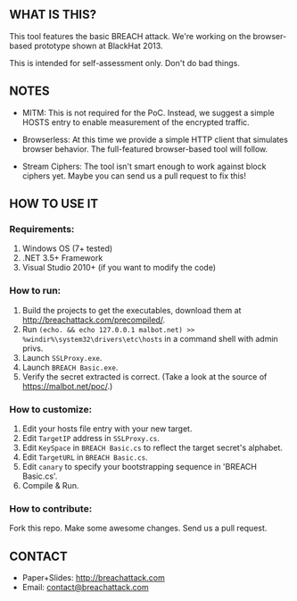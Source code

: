 ## WHAT IS THIS?

This tool features the basic BREACH attack.
We're working on the browser-based prototype shown at BlackHat 2013.

This is intended for self-assessment only.  Don't do bad things.


## NOTES

- MITM: This is not required for the PoC. Instead, we suggest a simple HOSTS entry to enable measurement of the encrypted traffic.

- Browserless: At this time we provide a simple HTTP client that simulates browser behavior.
The full-featured browser-based tool will follow.

- Stream Ciphers: The tool isn't smart enough to work against block ciphers yet.
Maybe you can send us a pull request to fix this!


## HOW TO USE IT
### Requirements:
1. Windows OS (7+ tested)
2. .NET 3.5+ Framework
3. Visual Studio 2010+ (if you want to modify the code)


### How to run: 
1. Build the projects to get the executables, download them at http://breachattack.com/precompiled/.
2. Run `(echo. && echo 127.0.0.1 malbot.net) >> %windir%\system32\drivers\etc\hosts` in a command shell with admin privs.
3. Launch `SSLProxy.exe`.
4. Launch `BREACH Basic.exe`.
5. Verify the secret extracted is correct. (Take a look at the source of https://malbot.net/poc/.)


### How to customize:
1. Edit your hosts file entry with your new target.
2. Edit `TargetIP` address in `SSLProxy.cs`.
3. Edit `KeySpace` in `BREACH Basic.cs` to reflect the target secret's alphabet.
4. Edit `TargetURL` in `BREACH Basic.cs`.
5. Edit `canary` to specify your bootstrapping sequence in 'BREACH Basic.cs'.
6. Compile & Run.

### How to contribute:
Fork this repo.  Make some awesome changes.  Send us a pull request.

## CONTACT

- Paper+Slides: http://breachattack.com
- Email: contact@breachattack.com
